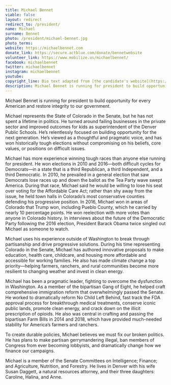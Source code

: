```yaml
---
title: Michael Bennet
viable: false
layout: redirect
redirect_to: /president/
name: Michael
surname: Bennet
photo: /president/michael-bennet.jpg
photo_terms: 
website: https://michaelbennet.com
donate_link: https://secure.actblue.com/donate/bennetwebsite
volunteer_link: https://www.mobilize.us/michaelbennet/
facebook: michaelbennet
twitter: michaelbennet
instagram: michaelbennet
youtube: 
copyright_line: Bio text adapted from [the candidate's website](https://michaelbennet.com/meet-michael/) and may be &copy; 2019 Bennet for America.
description: Michael Bennet is running for president to build opportunity for every American and restore integrity to our government.
---
```

Michael Bennet is running for president to build opportunity for every American and restore integrity to our government.

Michael represents the State of Colorado in the Senate, but he has not spent a lifetime in politics. He turned around failing businesses in the private sector and improved outcomes for kids as superintendent of the Denver Public Schools. He’s relentlessly focused on building opportunity for the next generation. He’s viewed as a thoughtful and pragmatic voice, and has won historically tough elections without compromising on his beliefs, core values, or positions on difficult issues.

Michael has more experience winning tough races than anyone else running for president. He won elections in 2010 and 2016—both difficult cycles for Democrats—in a state that is a third Republican, a third Independent, and a third Democratic. In 2010, he prevailed in a general election that saw Democrats lose races up and down the ballot as the Tea Party wave swept America. During that race, Michael said he would be willing to lose his seat over voting for the Affordable Care Act; rather than shy away from the issue, he held town halls in Colorado’s most conservative counties defending his progressive position. In 2016, Michael won in areas of Colorado that Trump won, including Pueblo County, which he carried by nearly 10 percentage points. He won reelection with more votes than anyone in Colorado history. In interviews about the future of the Democratic Party following the 2016 election, President Barack Obama twice singled out Michael as someone to watch.

Michael uses his experience outside of Washington to break through partisanship and drive progressive solutions. During his time representing Colorado in the Senate, Michael has authored innovative proposals to make education, health care, childcare, and housing more affordable and accessible for working families. He also has made climate change a top priority—helping farmers, ranchers, and rural communities become more resilient to changing weather and invest in clean energy.

Michael has been a pragmatic leader, fighting to overcome the dysfunction in Washington. As a member of the bipartisan Gang of Eight, he helped craft comprehensive immigration reform that overwhelmingly passed the Senate. He worked to dramatically reform No Child Left Behind, fast track the FDA approval process for breakthrough medical treatments, conserve iconic public lands, promote clean energy, and crack down on the illicit prescription of opioids. He also was central in crafting and passing the bipartisan Farm Bills in 2014 and 2018, which have provided much-needed stability for America’s farmers and ranchers.

To create durable policies, Michael believes we must fix our broken politics. He has plans to make partisan gerrymandering illegal, ban members of Congress from ever becoming lobbyists, and dramatically change how we finance our campaigns.

Michael is a member of the Senate Committees on Intelligence; Finance; and Agriculture, Nutrition, and Forestry. He lives in Denver with his wife Susan Daggett, a natural resources attorney, and their three daughters: Caroline, Halina, and Anne.

